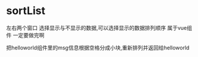 # sortList
左右两个窗口 选择显示与不显示的数据,可以选择显示的数据排列顺序
属于vue组件
一定要做完啊



把helloworld组件里的msg信息根据空格分成小块,重新排列并返回给helloworld